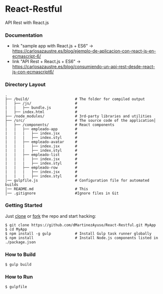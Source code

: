 # React-Restful

API Rest with React.js


### Documentation
- link "sample app with React.js + ES6" -> https://carlosazaustre.es/blog/ejemplo-de-aplicacion-con-react-js-en-ecmascript-6/
- link "API Rest + React.js + ES6" -> https://carlosazaustre.es/blog/consumiendo-un-api-rest-desde-react-js-con-ecmascript6/

### Directory Layout

```
.
├── /build/                     # The folder for compiled output
│   ├── /js/                    #
|   |   ├── bundle.js           #
|   ├── index.html              #
├── /node_modules/              # 3rd-party libraries and utilities
├── /src/                       # The source code of the application│
│   ├── /components/            # React components
|   |   ├── empleado-app        #
|   |   |   ├── index.jsx       #
|   |   |   ├── index.styl      #
|   |   ├── empleado-avatar     #
|   |   |   ├── index.jsx       #
|   |   |   ├── index.styl      #
|   |   ├── empleado-list       #
|   |   |   ├── index.jsx       #
|   |   |   ├── index.styl      #
|   |   ├── empleado-row        #
|   |   |   ├── index.jsx       #
|   |   |   ├── index.styl      #
│── gulpfile.js                 # Configuration file for automated builds
│── README.md                   # This
│── .gitignore                  #Ignore files in Git
```

### Getting Started

Just [clone](github-windows://openRepo/https://github.com/dMartinezAyuso/React-Restful.git) or
[fork](https://github.com/dMartinezAyuso/React-Restful.git/fork) the repo and start hacking:

```shell
$ git clone https://github.com/dMartinezAyuso/React-Restful.git MyApp
$ cd MyApp
$ npm install -g gulp           # Install Gulp task runner globally
$ npm install                   # Install Node.js components listed in ./package.json
```

### How to Build

```shell
$ gulp build
```

### How to Run

```shell
$ gulpfile
```

